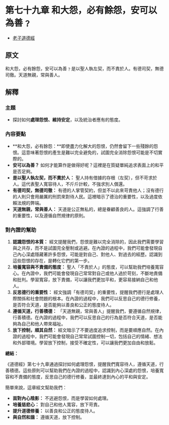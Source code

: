 # 第七十九章 和大怨，必有餘怨，安可以為善﹖
- [老子道德經](https://www.daodejing.org/)


## 原文
和大怨，必有餘怨，安可以為善﹖是以聖人執左契，而不責於人。有德司契，無德司徹。天道無親，常與善人。


## 解釋
### 主題
- 探討如何**處理怨恨、維持安定**，以及統治者應有的態度。

### 內容要點
*   **和大怨，必有餘怨：**即使盡力化解大的怨恨，仍然會留下一些殘餘的怨恨。這意味著怨恨的產生是難以完全避免的，試圖完全消除怨恨可能是不切實際的。
*   **安可以為善？** 如何才能算作是做得好呢？這裡是在質疑單純追求表面上的和平是否足夠。
*   **是以聖人執左契，而不責於人：** 聖人持有借據的存根（左契），但不苛求於人。這代表聖人寬容待人，不斤斤計較，不強求別人償還。
*   **有德司契，無德司徹：** 有德的人掌管契約，但並不以此來苛責他人；沒有德行的人則只會用嚴厲的刑罰來對待人民。這裡暗示了德治的重要性，以及過度依賴法規的弊端。
*   **天道無親，常與善人：** 天道是公正無私的，總是眷顧善良的人。這強調了行善的重要性，以及遵循自然規律的原則。

### 對內證的幫助
1.  **認識怨恨的本質：** 經文提醒我們，怨恨是難以完全消除的，因此我們需要學習與之共存，而不是試圖完全壓制或逃避。在內證的過程中，我們可能會發現自己內心深處隱藏著許多怨恨，可能是對自己、對他人、對過去的經歷。認識到這些怨恨的存在，是轉化它們的第一步。
2.  **培養寬容與不責備的態度：** 聖人「不責於人」的態度，可以幫助我們培養寬容心。在內證中，我們可能會發現自己常常對自己或他人過於苛刻，不斷地責備和批判。學習寬容，放下責備，可以讓我們更加平和，更容易接納自己和他人。
3.  **反思德行的重要性：** 經文強調「有德司契」的重要性，提醒我們德行是處理人際關係和社會問題的根本。在內證的過程中，我們可以反思自己的德行修養，是否符合天道，是否能夠以善良和公正的態度待人。
4.  **遵循天道，行善積德：** 「天道無親，常與善人」提醒我們，要遵循自然規律，行善積德。在內證的過程中，我們可以反思自己的行為是否符合天道，是否能夠為自己和他人帶來福祉。
5.  **放下控制，順其自然：** 經文暗示了不要過度追求控制，而是要順應自然。在內證的過程中，我們可能會發現自己常常試圖控制一切，包括自己的情緒、想法和外部環境。學習放下控制，接受不確定性，可以讓我們更加自由和放鬆。

**總結：**

《道德經》第七十九章通過探討如何處理怨恨，提醒我們寬容待人，遵循天道，行善積德。這些原則可以幫助我們在內證的過程中，認識到內心深處的怨恨，培養寬容和不責備的態度，反思自己的德行修養，並最終達到內心的平和與安定。

簡單來說，這章經文幫助我們：

*   **面對內心陰影：** 不逃避怨恨，而是學習如何處理。
*   **培養慈悲心：** 對自己和他人寬容，放下苛責。
*   **提升道德修養：** 以善良和公正的態度待人。
*   **與自然和諧：** 遵循天道，放下控制。